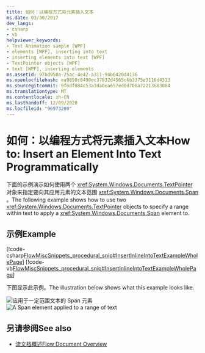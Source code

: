 ```yaml
---
title: 如何：以编程方式将元素插入文本
ms.date: 03/30/2017
dev_langs:
- csharp
- vb
helpviewer_keywords:
- Text Animation sample [WPF]
- elements [WPF], inserting into text
- inserting elements into text [WPF]
- TextPointer objects [WPF]
- text [WPF], inserting elements
ms.assetid: 97bd950a-25ac-4e42-a311-94b6420d4136
ms.openlocfilehash: ea9850c8490ec37032d4565c6b3375e3116d4313
ms.sourcegitcommit: 9f6df084c53a3da0ea657ed0d708a72213683084
ms.translationtype: MT
ms.contentlocale: zh-CN
ms.lasthandoff: 12/09/2020
ms.locfileid: "96973200"
---
```

# <a name="how-to-insert-an-element-into-text-programmatically"></a><span data-ttu-id="4a6fb-102">如何：以编程方式将元素插入文本</span><span class="sxs-lookup"><span data-stu-id="4a6fb-102">How to: Insert an Element Into Text Programmatically</span></span>
<span data-ttu-id="4a6fb-103">下面的示例演示如何使用两个 <xref:System.Windows.Documents.TextPointer> 对象来指定要向其应用元素的文本范围 <xref:System.Windows.Documents.Span> 。</span><span class="sxs-lookup"><span data-stu-id="4a6fb-103">The following example shows how to use two <xref:System.Windows.Documents.TextPointer> objects to specify a range within text to apply a <xref:System.Windows.Documents.Span> element to.</span></span>  
  
## <a name="example"></a><span data-ttu-id="4a6fb-104">示例</span><span class="sxs-lookup"><span data-stu-id="4a6fb-104">Example</span></span>  
 [!code-csharp[FlowMiscSnippets_procedural_snip#InsertInlineIntoTextExampleWholePage](~/samples/snippets/csharp/VS_Snippets_Wpf/FlowMiscSnippets_procedural_snip/CSharp/InsertInlineIntoTextExample.cs#insertinlineintotextexamplewholepage)]
 [!code-vb[FlowMiscSnippets_procedural_snip#InsertInlineIntoTextExampleWholePage](~/samples/snippets/visualbasic/VS_Snippets_Wpf/FlowMiscSnippets_procedural_snip/VisualBasic/InsertInlineIntoTextExample.vb#insertinlineintotextexamplewholepage)]  
  
 <span data-ttu-id="4a6fb-105">下图显示此示例。</span><span class="sxs-lookup"><span data-stu-id="4a6fb-105">The illustration below shows what this example looks like.</span></span>  
  
 <span data-ttu-id="4a6fb-106">![应用于一定范围文本的 Span 元素](./media/flow-insertelementintotextprogrammatically.png "Flow_InsertElementIntoTextProgrammatically")</span><span class="sxs-lookup"><span data-stu-id="4a6fb-106">![A Span element applied to a range of text](./media/flow-insertelementintotextprogrammatically.png "Flow_InsertElementIntoTextProgrammatically")</span></span>  
  
## <a name="see-also"></a><span data-ttu-id="4a6fb-107">另请参阅</span><span class="sxs-lookup"><span data-stu-id="4a6fb-107">See also</span></span>

- [<span data-ttu-id="4a6fb-108">流文档概述</span><span class="sxs-lookup"><span data-stu-id="4a6fb-108">Flow Document Overview</span></span>](flow-document-overview.md)

